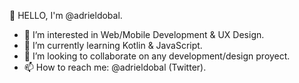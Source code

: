 👋 HELLO, I'm @adrieldobal.

- 👀 I’m interested in Web/Mobile Development & UX Design.
- 🌱 I’m currently learning Kotlin & JavaScript.
- 💞️ I’m looking to collaborate on any development/design proyect.
- 📫 How to reach me: @adrieldobal (Twitter).

<!---
adrieldobal/adrieldobal is a ✨ special ✨ repository because its `README.md` (this file) appears on your GitHub profile.
You can click the Preview link to take a look at your changes.
--->
